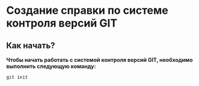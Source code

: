 # Создание справки по системе контроля версий GIT


## Как начать?
**Чтобы начать работать с системой контроля версий GIT, необходимо выполнить следующую команду:**

```c#
git init
```